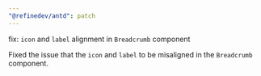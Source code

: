 ```yaml
---
"@refinedev/antd": patch
---
```


fix: `icon` and `label` alignment in `Breadcrumb` component

Fixed the issue that the `icon` and `label` to be misaligned in the `Breadcrumb` component.
